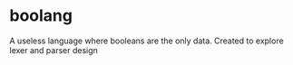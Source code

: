 # boolang
A useless language where booleans are the only data. Created to explore lexer and parser design

